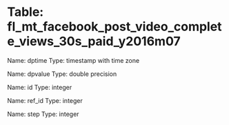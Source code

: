 Table: fl_mt_facebook_post_video_complete_views_30s_paid_y2016m07
=================================================================

Name: dptime
Type: timestamp with time zone

Name: dpvalue
Type: double precision

Name: id
Type: integer

Name: ref_id
Type: integer

Name: step
Type: integer

